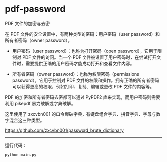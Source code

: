 # pdf-password
PDF 文件的加密与去密

在 PDF 文件的安全设置中，有两种类型的密码：用户密码（user password）和所有者密码（owner password）。

* 用户密码（user password）：也称为打开密码（open password），它用于限制对 PDF 文件的访问。当一个 PDF 文件被设置了用户密码时，在尝试打开文件时，需要提供正确的用户密码才能成功打开和查看文件内容。

* 所有者密码（owner password）：也称为权限密码（permissions password），它用于控制对 PDF 文件的权限和操作。拥有正确的所有者密码可以获得更高的权限，例如打印、复制、编辑或更改 PDF 文件的内容等。

PDF 的加密和所有者密码去密都可以通过 PyPDF2 库来实现，而用户密码则需要利用 pikepdf 暴力破解或字典破解。

这里使用了 zxcvbn001 的口令爆破字典，有键盘组合字典、拼音字典、字母与数字混合这三种类型。

https://github.com/zxcvbn001/password_brute_dictionary

---

运行代码：
```
python main.py
```

